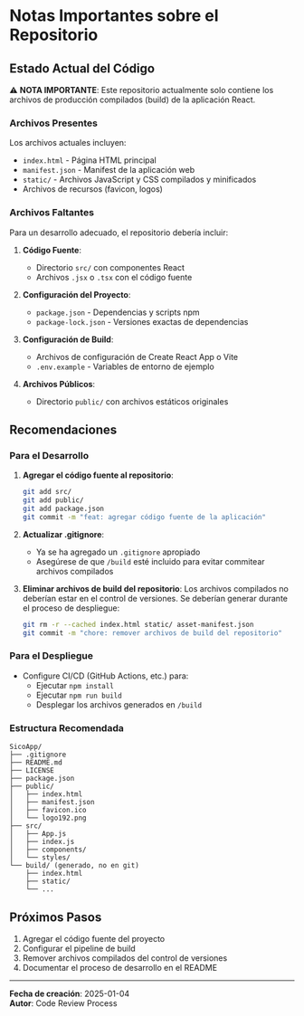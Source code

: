 # Notas Importantes sobre el Repositorio

## Estado Actual del Código

⚠️ **NOTA IMPORTANTE**: Este repositorio actualmente solo contiene los archivos de producción compilados (build) de la aplicación React. 

### Archivos Presentes

Los archivos actuales incluyen:
- `index.html` - Página HTML principal
- `manifest.json` - Manifest de la aplicación web
- `static/` - Archivos JavaScript y CSS compilados y minificados
- Archivos de recursos (favicon, logos)

### Archivos Faltantes

Para un desarrollo adecuado, el repositorio debería incluir:

1. **Código Fuente**: 
   - Directorio `src/` con componentes React
   - Archivos `.jsx` o `.tsx` con el código fuente

2. **Configuración del Proyecto**:
   - `package.json` - Dependencias y scripts npm
   - `package-lock.json` - Versiones exactas de dependencias
   
3. **Configuración de Build**:
   - Archivos de configuración de Create React App o Vite
   - `.env.example` - Variables de entorno de ejemplo

4. **Archivos Públicos**:
   - Directorio `public/` con archivos estáticos originales

## Recomendaciones

### Para el Desarrollo

1. **Agregar el código fuente al repositorio**:
   ```bash
   git add src/
   git add public/
   git add package.json
   git commit -m "feat: agregar código fuente de la aplicación"
   ```

2. **Actualizar .gitignore**:
   - Ya se ha agregado un `.gitignore` apropiado
   - Asegúrese de que `/build` esté incluido para evitar commitear archivos compilados

3. **Eliminar archivos de build del repositorio**:
   Los archivos compilados no deberían estar en el control de versiones. Se deberían generar durante el proceso de despliegue:
   ```bash
   git rm -r --cached index.html static/ asset-manifest.json
   git commit -m "chore: remover archivos de build del repositorio"
   ```

### Para el Despliegue

- Configure CI/CD (GitHub Actions, etc.) para:
  - Ejecutar `npm install`
  - Ejecutar `npm run build`
  - Desplegar los archivos generados en `/build`

### Estructura Recomendada

```
SicoApp/
├── .gitignore
├── README.md
├── LICENSE
├── package.json
├── public/
│   ├── index.html
│   ├── manifest.json
│   ├── favicon.ico
│   └── logo192.png
├── src/
│   ├── App.js
│   ├── index.js
│   ├── components/
│   └── styles/
└── build/ (generado, no en git)
    ├── index.html
    ├── static/
    └── ...
```

## Próximos Pasos

1. Agregar el código fuente del proyecto
2. Configurar el pipeline de build
3. Remover archivos compilados del control de versiones
4. Documentar el proceso de desarrollo en el README

---

**Fecha de creación**: 2025-01-04  
**Autor**: Code Review Process
